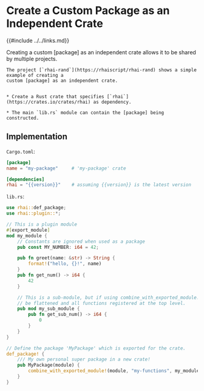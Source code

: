 Create a Custom Package as an Independent Crate
==============================================

{{#include ../../links.md}}

Creating a custom [package] as an independent crate allows it to be shared by multiple projects.

```admonish example
The project [`rhai-rand`](https://rhaiscript/rhai-rand) shows a simple example of creating a
custom [package] as an independent crate.
```

```admonish abstract "Key concepts"

* Create a Rust crate that specifies [`rhai`](https://crates.io/crates/rhai) as dependency.

* The main `lib.rs` module can contain the [package] being constructed.
```


Implementation
--------------

`Cargo.toml`:

```toml
[package]
name = "my-package"     # 'my-package' crate

[dependencies]
rhai = "{{version}}"    # assuming {{version}} is the latest version
```

`lib.rs`:

```rust
use rhai::def_package;
use rhai::plugin::*;

// This is a plugin module
#[export_module]
mod my_module {
    // Constants are ignored when used as a package
    pub const MY_NUMBER: i64 = 42;

    pub fn greet(name: &str) -> String {
        format!("hello, {}!", name)
    }
    pub fn get_num() -> i64 {
        42
    }

    // This is a sub-module, but if using combine_with_exported_module!, it will
    // be flattened and all functions registered at the top level.
    pub mod my_sub_module {
        pub fn get_sub_num() -> i64 {
            0
        }
    }
}

// Define the package 'MyPackage' which is exported for the crate.
def_package! {
    /// My own personal super package in a new crate!
    pub MyPackage(module) {
        combine_with_exported_module!(module, "my-functions", my_module));
    }
}
```
